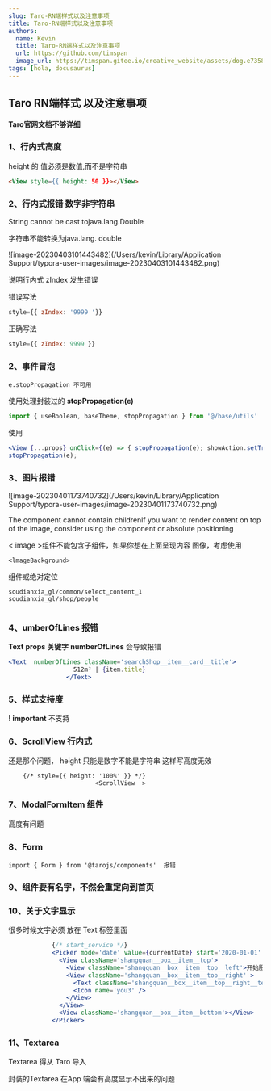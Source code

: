 ```yaml
---
slug: Taro-RN端样式以及注意事项
title: Taro-RN端样式以及注意事项
authors:
  name: Kevin
  title: Taro-RN端样式以及注意事项
  url: https://github.com/timspan
  image_url: https://timspan.gitee.io/creative_website/assets/dog.e73586b8.jpg
tags: [hola, docusaurus]
---
```


## Taro RN端样式 以及注意事项

**Taro官网文档不够详细**

### 1、行内式高度

height 的 值必须是数值,而不是字符串

```html
<View style={{ height: 50 }}></View>
```

### 2、行内式报错 数字非字符串

String cannot be cast tojava.lang.Double

字符串不能转换为java.lang. double

![image-20230403101443482](/Users/kevin/Library/Application Support/typora-user-images/image-20230403101443482.png)

说明行内式 zIndex 发生错误



错误写法

```js
style={{ zIndex: '9999 '}}
```

正确写法

```js
style={{ zIndex: 9999 }}
```



### 2、事件冒泡

```
e.stopPropagation 不可用
```

使用处理封装过的 **stopPropagation(e)**

```js
import { useBoolean, baseTheme, stopPropagation } from '@/base/utils'
```

使用

```jsx
<View {...props} onClick={(e) => { stopPropagation(e); showAction.setTrue() }} />
stopPropagation(e); 
```



### 3、图片报错

![image-20230401173740732](/Users/kevin/Library/Application Support/typora-user-images/image-20230401173740732.png)

The  component cannot contain childrenlf you want to render content on top of the
image, consider using the 
component or absolute positioning

< image >组件不能包含子组件，如果你想在上面呈现内容
图像，考虑使用 

```
<lmageBackground> 
```

 组件或绝对定位     

```
soudianxia_gl/common/select_content_1
soudianxia_gl/shop/people


```



### 4、umberOfLines  报错

**Text**   **props**    **关键字** **numberOfLines** 会导致报错

```jsx
<Text  numberOfLines className='searchShop__item__card__title'>
                  512m² | {item.title}
                </Text>
```



### 5、样式支持度

**! important**  不支持

### 6、ScrollView 行内式

还是那个问题， height 只能是数字不能是字符串  这样写高度无效

```
	{/* style={{ height: '100%' }} */}
						<ScrollView  >
```

### 7、ModalFormItem 组件

高度有问题

### 8、Form

```
import { Form } from '@tarojs/components'  报错
```

### 9、组件要有名字，不然会重定向到首页



### 10、关于文字显示

很多时候文字必须 放在 Text 标签里面

```jsx
            {/* start_service */}
            <Picker mode='date' value={currentDate} start='2020-01-01' end={currentDate} onChange={onDateChange}>
              <View className='shangquan__box__item__top'>
                <View className='shangquan__box__item__top__left'>开始服务日期</View>
                <View className='shangquan__box__item__top__right' >
                  <Text className='shangquan__box__item__top__right__text'>{time || '请选择'}</Text>
                  <Icon name='you3' />
                </View>
              </View>
              <View className='shangquan__box__item__bottom'></View>
            </Picker>
```

### 11、Textarea

Textarea 得从 Taro 导入

封装的Textarea 在App 端会有高度显示不出来的问题
